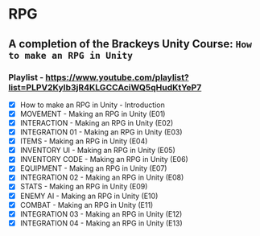 # RPG

## A completion of the Brackeys Unity Course: `How to make an RPG in Unity`

### Playlist - https://www.youtube.com/playlist?list=PLPV2KyIb3jR4KLGCCAciWQ5qHudKtYeP7
- [X] How to make an RPG in Unity - Introduction
- [X] MOVEMENT - Making an RPG in Unity (E01)
- [X] INTERACTION - Making an RPG in Unity (E02)
- [X] INTEGRATION 01 - Making an RPG in Unity (E03)
- [X] ITEMS - Making an RPG in Unity (E04)
- [X] INVENTORY UI - Making an RPG in Unity (E05)
- [X] INVENTORY CODE - Making an RPG in Unity (E06)
- [X] EQUIPMENT - Making an RPG in Unity (E07)
- [X] INTEGRATION 02 - Making an RPG in Unity (E08)
- [X] STATS - Making an RPG in Unity (E09)
- [X] ENEMY AI - Making an RPG in Unity (E10)
- [X] COMBAT - Making an RPG in Unity (E11)
- [X] INTEGRATION 03 - Making an RPG in Unity (E12)
- [X] INTEGRATION 04 - Making an RPG in Unity (E13)
